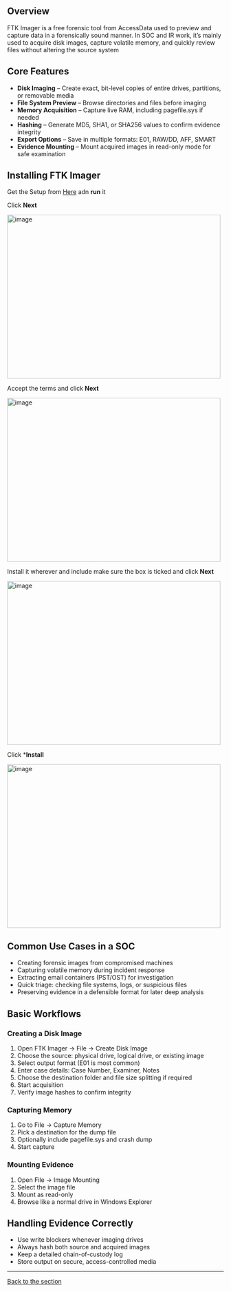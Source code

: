 ## Overview
FTK Imager is a free forensic tool from AccessData used to preview and capture data in a forensically sound manner. In SOC and IR work, it’s mainly used to acquire disk images, capture volatile memory, and quickly review files without altering the source system

## Core Features
- **Disk Imaging** – Create exact, bit-level copies of entire drives, partitions, or removable media
- **File System Preview** – Browse directories and files before imaging
- **Memory Acquisition** – Capture live RAM, including pagefile.sys if needed
- **Hashing** – Generate MD5, SHA1, or SHA256 values to confirm evidence integrity
- **Export Options** – Save in multiple formats: E01, RAW/DD, AFF, SMART
- **Evidence Mounting** – Mount acquired images in read-only mode for safe examination

## Installing FTK Imager
Get the Setup from [Here](https://www.exterro.com/ftk-product-downloads/ftk-imager-4-7-3-81) adn **run** it

Click **Next**

<img width="496" height="381" alt="image" src="https://github.com/user-attachments/assets/1f62bcb2-2de8-4a87-8469-07a6a2b235ab" />

Accept the terms and click **Next**

<img width="496" height="381" alt="image" src="https://github.com/user-attachments/assets/b5cd08c2-16b9-4134-a1e2-0f89650f94da" />

Install it wherever and include make sure the box is ticked and click **Next**

<img width="496" height="381" alt="image" src="https://github.com/user-attachments/assets/1bae97e1-cdc7-4fdf-9519-b1ef174b9bcd" />

Click ***Install**

<img width="496" height="381" alt="image" src="https://github.com/user-attachments/assets/237f1195-74b1-48a4-b46a-6b3756c0ec94" />






## Common Use Cases in a SOC
- Creating forensic images from compromised machines
- Capturing volatile memory during incident response
- Extracting email containers (PST/OST) for investigation
- Quick triage: checking file systems, logs, or suspicious files
- Preserving evidence in a defensible format for later deep analysis

## Basic Workflows
### Creating a Disk Image
1. Open FTK Imager -> File -> Create Disk Image
2. Choose the source: physical drive, logical drive, or existing image
3. Select output format (E01 is most common)
4. Enter case details: Case Number, Examiner, Notes
5. Choose the destination folder and file size splitting if required
6. Start acquisition
7. Verify image hashes to confirm integrity

### Capturing Memory
1. Go to File -> Capture Memory
2. Pick a destination for the dump file
3. Optionally include pagefile.sys and crash dump
4. Start capture

### Mounting Evidence
1. Open File -> Image Mounting
2. Select the image file
3. Mount as read-only
4. Browse like a normal drive in Windows Explorer

## Handling Evidence Correctly
- Use write blockers whenever imaging drives
- Always hash both source and acquired images
- Keep a detailed chain-of-custody log
- Store output on secure, access-controlled media



---
[Back to the section](/courseFiles/Section_09-forensicsFundamentals/forensicsFundamentals.md)

